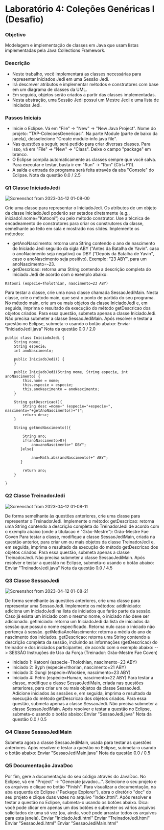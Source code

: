 # Laboratório 4: Coleções Genéricas I (Desafio)
### Objetivo
Modelagem e implementação de classes em Java que usam listas implementadas pela Java Collections Framework.
### Descrição
* Neste trabalho, você implementará as classes necessárias para representar Iniciados Jedi em uma Sessão Jedi.
* Irá descrever atributos e implementar métodos e construtores com base em um diagrama de classes da UML.
* Em seguida, objetos serão criados a partir das classes implementadas.
* Nesta abstração, uma Sessão Jedi possui um Mestre Jedi e uma lista de Iniciados Jedi.
### Passos Iniciais
* Inicie o Eclipse. Vá em "File" → "New" → "New Java Project". Nome do projeto: "TAP-ColecoesGenericasI".
Na parte Module (parte de baixo da janela), desselecione "Create module-info.java file".
* Nas questões a seguir, será pedido para criar diversas classes. Para isso, vá em "File" → "New" → "Class".
Deixe o campo "package" em branco.
* O Eclipse compila automaticamente as classes sempre que você salva. Para executar e testar, basta ir em "Run" → "Run" (Ctrl+F11).
* A saída e entrada do programa será feita através da aba "Console" do Eclipse.
Nota da questão 0.0 / 2.5
### Q1 Classe IniciadoJedi
![Screenshot from 2023-04-12 01-08-00](https://user-images.githubusercontent.com/33138839/231367469-86fbcc62-7f63-4d1a-b2bd-7db4fb129543.png)

Crie uma classe para representar o IniciadoJedi. Os atributos de um objeto da classe IniciadoJedi poderão ser setados diretamente (e.g., iniciado1.nome="Katooni") ou pelo método construtor. Use a técnica de encadeamento de construtores para criar os construtores da classe, semelhante ao feito em sala e mostrado nos slides.
Implemente os métodos:
* getAnoNascimento: retorna uma String contendo o ano de nascimento do Iniciado Jedi seguido da sigla ABY ("Antes da Batalha de Yavin". caso o anoNacimento seja negativo) ou DBY ("Depois da Batalha de Yavin", caso o anoNascimento seja positivo). Exemplo: "23 ABY", para um anoNascimento=-23.
* getDescricao: retorna uma String contendo a descrição completa do Iniciado Jedi de acordo com o exemplo abaixo:
```
Katooni (especie=Tholothian, nascimento=23 ABY)
```
Para testar a classe, crie uma nova classe chamada SessaoJediMain. Nesta classe, crie o método main, que será o ponto de partida do seu programa. No método main, crie um ou mais objetos da classe IniciadoJedi e, em seguida, imprima o resultado da execução do método getDescricao dos objetos criados.
Para essa questão, submeta apenas a classe IniciadoJedi. Não precisa submeter a classe SessaoJediMain.
Após resolver e testar a questão no Eclipse, submeta-o usando o botão abaixo:
Enviar "IniciadoJedi.java"
Nota da questão 0.0 / 2.0
```
public class IniciadoJedi {
    String nome;
    String especie;
    int anoNascimento;

    public IniciadoJedi() {
    }

    public IniciadoJedi(String nome, String especie, int anoNascimento) {
        this.nome = nome;
        this.especie = especie;
        this.anoNascimento = anoNascimento;
    }
       
    String getDescricao(){
        String desc =nome+" (especie="+especie+", nascimento="+getAnoNascimento()+")";   
        return desc;
    }
    
    String getAnoNascimento(){
        
        String ano;
        if(anoNascimento>0){
            ano=anoNascimento+" DBY";
       }else{
            
            ano=Math.abs(anoNascimento)+" ABY";
       }
   
        return ano;
    }
   
}

```
### Q2 Classe TreinadorJedi

![Screenshot from 2023-04-12 01-08-11](https://user-images.githubusercontent.com/33138839/231367466-1d7e2625-e2c4-486d-94ed-23eefd5b2747.png)

De forma semelhante às questões anteriores, crie uma classe para representar o TreinadorJedi.
Implemente o método:
getDescricao: retorna uma String contendo a descrição completa do TreinadorJedi de acordo com o exemplo abaixo (onde a titulacao é "Grão-Mestre"):
Grão-Mestre Fae Coven
Para testar a classe, modifique a classe SessaoJediMain, criada na questão anterior, para criar um ou mais objetos da classe TreinadorJedi e, em seguida, imprima o resultado da execução do método getDescricao dos objetos criados.
Para essa questão, submeta apenas a classe TreinadorJedi. Não precisa submeter a classe SessaoJediMain.
Após resolver e testar a questão no Eclipse, submeta-o usando o botão abaixo:
Enviar "TreinadorJedi.java"
Nota da questão 0.0 / 4.5
### Q3 Classe SessaoJedi

![Screenshot from 2023-04-12 01-08-21](https://user-images.githubusercontent.com/33138839/231367464-3a43e257-ba5d-40ff-8ee4-537b73f79518.png)

De forma semelhante às questões anteriores, crie uma classe para representar uma SessaoJedi.
Implemente os métodos:
addIniciado: adiciona um IniciadoJedi na lista de iniciados que farão parte da sessão. Caso já exista um iniciado com o mesmo nome, o iniciado não deve ser adicionado.
getIniciado: retorna um IniciadoJedi da lista de iniciados da sessão que possui o nome especificado. Retorna nulo caso o iniciado não pertença à sessão.
getMediaAnoNascimento: retorna a média do ano de nascimento dos iniciados.
getDescricao: retorna uma String contendo a descrição completa da sessão, incluindo as informações (getDescricao) do treinador e dos iniciados participantes, de acordo com o exemplo abaixo:
--> SESSÃO Instruções de Uso da Força (Treinador: Grão-Mestre Fae Coven)
  - Iniciado 1: Katooni (especie=Tholothian, nascimento=23 ABY)
  - Iniciado 2: Byph (especie=Ithorian, nascimento=21 ABY)
  - Iniciado 3: Gungi (especie=Wookiee, nascimento=23 ABY)
  - Iniciado 4: Petro (especie=Human, nascimento=22 ABY)
Para testar a classe, modifique a classe SessaoJediMain, criada nas questões anteriores, para criar um ou mais objetos da classe SessaoJedi. Adicione iniciados às sessões e, em seguida, imprima o resultado da execução do método getDescricao dos objetos criados.
Para essa questão, submeta apenas a classe SessaoJedi. Não precisa submeter a classe SessaoJediMain.
Após resolver e testar a questão no Eclipse, submeta-o usando o botão abaixo:
Enviar "SessaoJedi.java"
Nota da questão 0.0 / 0.5
### Q4 Classe SessaoJediMain
Submeta agora a classe SessaoJediMain, usada para testar as questões anteriores.
Após resolver e testar a questão no Eclipse, submeta-o usando o botão abaixo:
Enviar "SessaoJediMain.java"
Nota da questão 0.0 / 0.5
### Q5 Documentação JavaDoc
Por fim, gere a documentação do seu código através do JavaDoc. No Eclipse, vá em "Project" → "Generate javadoc...". Selecione o seu projeto e os arquivos e clique no botão "Finish".
Para visualizar a documentação, na aba esquerda do Eclipse ("Package Explorer"), abra o diretório "doc" do seu projeto e clique duas vezes no arquivo "index.html".
Após resolver e testar a questão no Eclipse, submeta-o usando os botões abaixo.
Dica: você pode clicar em apenas um dos botões e submeter os vários arquivos solicitados de uma só vez (ou, ainda, você pode arrastar todos os arquivos para esta janela).
Enviar "IniciadoJedi.html" Enviar "TreinadorJedi.html" Enviar "SessaoJedi.html" Enviar "SessaoJediMain.html"
